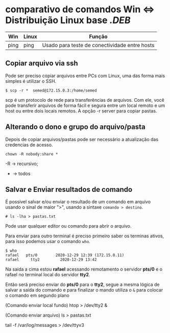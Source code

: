 # comparativo de comandos Win <=> Distribuição Linux base *.DEB*

Win | Linux| Função
----|------|------
ping|ping| Usado para teste de conectividade entre hosts

## Copiar arquivo via ssh

Pode ser preciso copiar arquivos entre PCs com Linux, uma das forma mais simples é utilizar o SSH. 
~~~~shell
$ scp -r *  semed@172.15.0.3:/home/semed
~~~~
scp é um protocolo de rede para transferências de arquivos. Com ele, você pode transferir arquivos de forma fácil e segura entre um local remoto e um host ou entre dois locais remotos. A opção -r server para copiar pastas.

## Alterando o dono e grupo do arquivo/pasta

Depois de copiar arquivos/pastas pode ser necessário a atualização das credencias de acesso.

~~~~shall
chown -R nobody:share *
~~~~

-R -> recursivo;
* -> todos


## Salvar e Enviar resultados de comando

É possível salvar e/ou enviar o resultado de um comando em arquivo usando o sinal de maior ">", usando a sintaxe ``comando > destino``.

~~~~shell
# ls -lha > pastas.txt
~~~~

Pode usar qualquer editor ou comando para abrir o arquivo.

Para enviar para outro terminal é preciso primeiro saber os terminas ativos, para isso podemos usar o comando ``who``.

~~~~shell
$ who
rafael   pts/0        2020-12-29 12:39 (172.15.0.11)
rafael     tty2         2020-12-29 13:42
~~~~

Na saida a cima estou **rafael** acessando remotamento o servidor **pts/0** e o rafael no terminal local do servidor **tty2**. 

Então será preciso enviar do **pts/0** para o **tty2**, segue a mesma lógica de salvar a saida do comando e para finalizar o mando utiliza o ``&`` para colocar o comando em segundo plano



(Comando enviar local      fundo)
htop        >   /dev/tty2   &

(Comando enviar arquivo)
ls          >   pastas.txt

tail -f /var/log/messages > /dev/ttyv3